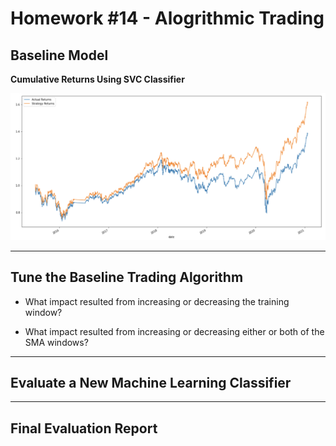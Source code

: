 # Homework #14 - Alogrithmic Trading 

## Baseline Model

**Cumulative Returns Using SVC Classifier**

![Baseline mode](https://github.com/SamuelMoore1/hw_14/blob/main/Screenshots/Baseline%20model.png)

---

## Tune the Baseline Trading Algorithm

- What impact resulted from increasing or decreasing the training window?

- What impact resulted from increasing or decreasing either or both of the SMA windows?

---

## Evaluate a New Machine Learning Classifier

--- 

## Final Evaluation Report
